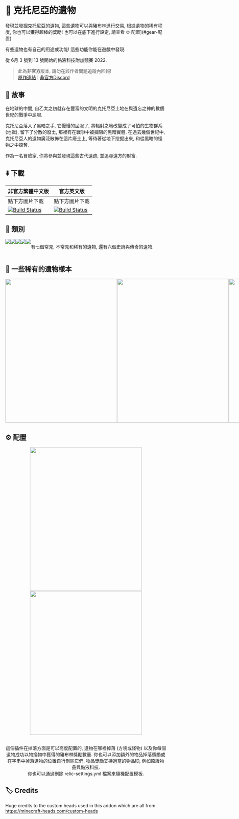 # :european_castle: 克托尼亞的遺物
發現並發掘克托尼亞的遺物, 這些遺物可以與豬布林進行交易, 根據遺物的稀有程度, 你也可以獲得超棒的獎勵! 也可以在底下進行設定, 請查看 :gear: 配置](#gear-配置)

有些遺物也有自己的用途或功能! 這些功能你能在遊戲中發現.

從 6月 3 號到 13 號開始的黏液科技附加競賽 2022.

> 此為**非官方**版本, 請勿在該作者問題追蹤內回報! <br>
> [原作連結](https://github.com/FN-FAL113/RelicsOfCthonia) | [非官方Discord](https://discord.gg/GF4CwjFXT9)

## :sparkler: 故事
在地球的中間, 自乙太之初就存在豐富的文明的克托尼亞土地在與遺忘之神的數個世紀的戰爭中屈服.

克托尼亞落入了黑暗之手, 它慢慢的屈服了, 將輻射之地改變成了可怕的生物群系 (地獄), 留下了分散的廢土, 那裡有在戰爭中被攔阻的黑暗實體. 在過去幾個世紀中, 克托尼亞人的遺物廣泛散佈在這片廢土上, 等待著從地下挖掘出來, 和從黑暗的怪物之中掠奪.

作為一名冒險家, 你將參與並發現這些古代遺跡, 並追尋遠方的財富.

## :arrow_down: 下載
| 非官方繁體中文版 | 官方英文版 |
| -------- | -------- |
| 點下方圖片下載 | 點下方圖片下載 |
| [![Build Status](https://xmikux.github.io/builds/SlimeTraditionalTranslation/RelicsOfCthonia/main/badge.svg)](https://xmikux.github.io/builds/SlimeTraditionalTranslation/RelicsOfCthonia/main) | [![Build Status](https://thebusybiscuit.github.io/builds/FN-FAL113/RelicsOfCthonia/main/badge.svg)](https://thebusybiscuit.github.io/builds/FN-FAL113/RelicsOfCthonia/main) |

## 💫 類別
<div align="center">
  <div style="display: flex;">
    <img src="https://user-images.githubusercontent.com/88238718/173013545-486b5a78-c571-4c15-996f-79d52df1b31c.png" style="vertical-align: top;">
    <img src="https://user-images.githubusercontent.com/88238718/173013559-d7cb01aa-48f9-413b-a0d7-499543892795.png" style="vertical-align: top;">
    <img src="https://user-images.githubusercontent.com/88238718/173013556-7d33196c-e1d8-4dd6-ab4b-92f1c0afdc44.png" style="vertical-align: top;">
    <img src="https://user-images.githubusercontent.com/88238718/173013550-77537837-420c-49c6-ae1a-5b6ce5479299.png" style="vertical-align: top;">
    <img src="https://user-images.githubusercontent.com/88238718/173013553-20129439-717b-42bb-b9c6-8dec00c2b7d4.png" style="vertical-align: top;">
    <br>
    <br>
    <p>有七個常見, 不常見和稀有的遺物, 還有六個史詩與傳奇的遺物.</p>
  </div> 
</div>

## :gem: 一些稀有的遺物樣本

<div align="center">
  <div style="display: flex;">
    <img src="https://user-images.githubusercontent.com/88238718/173015529-fd101d6b-2e82-4b6d-94f2-97a6249dae22.png" width="350" height="450" style="vertical-align: top;">
    <img src="https://user-images.githubusercontent.com/88238718/173015551-f29b539f-57ee-42fc-8da3-5d1b798b3164.png" width="350" height="450" style="vertical-align: top;">
    <img src="https://user-images.githubusercontent.com/88238718/173015548-c5003f1f-779b-4a55-acb1-394bb95f56d1.png" width="350" height="450" style="vertical-align: top;">
    <img src="https://user-images.githubusercontent.com/88238718/173015536-001e8435-d1d4-439c-a586-9644f40f2580.png" width="350" height="450" style="vertical-align: top;">
    <img src="https://user-images.githubusercontent.com/88238718/173015545-76ad48e3-263f-4450-83d3-776178a2b8f6.png" width="350" height="450" style="vertical-align: top;">
  </div> 
</div>

## :gear: 配置
<div align="center">
    <img src="https://user-images.githubusercontent.com/88238718/173017725-59cd0967-e558-4f87-91d8-5b8bf6ae4a72.png" width="350" height="450" style="vertical-align: top;">
  <img src="https://user-images.githubusercontent.com/88238718/173021026-ef43ff23-eee9-434c-a3d5-0e874bd32919.png" width="350" height="450" style="vertical-align: top;">
    <br>
    <br>
    <p>這個插件在掉落方面是可以高度配置的, 遺物在哪裡掉落 (方塊或怪物) 以及你每個遺物成功以物換物中獲得的豬布林獎勵數量. 你也可以添加額外的物品掉落獎勵或在字串中掉落遺物的位置自行刪除它們. 物品獎勵支持適當的物品ID, 例如原版物品與黏液科技. <br> 你也可以通過刪除 relic-settings.yml 檔案來隨機配置模板.</p>
</div>

## :label: Credits
Huge credits to the custom heads used in this addon which are all from https://minecraft-heads.com/custom-heads


